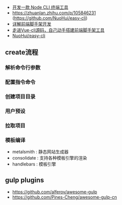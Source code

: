 
- [开发一款 Node CLI 终端工具](https://juejin.cn/post/7178666619135066170)
- https://zhuanlan.zhihu.com/p/105846231  (https://github.com/NuoHui/easy-cli)
- [详解前端脚手架开发](https://juejin.cn/post/6847902225025466376)
- [走进Vue-cli源码，自己动手搭建前端脚手架工具](https://segmentfault.com/a/1190000013975247)
- [NuoHui/easy-cli](https://github.com/NuoHui/easy-cli)


## create流程

### 解析命令行参数

### 配置指令命令

### 创建项目目录


### 用户预设

### 拉取项目

### 模板编译
- metalsmith : 静态网站生成器
- consolidate : 支持各种模板引擎的渲染
- handlebars : 模板引擎


## gulp plugins
- https://github.com/alferov/awesome-gulp
- https://github.com/Pines-Cheng/awesome-gulp-cn

